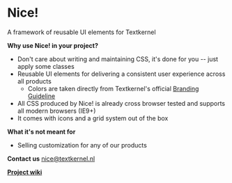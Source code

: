 # Nice!

A framework of reusable UI elements for Textkernel

__Why use Nice! in your project?__
* Don't care about writing and maintaining CSS, it's done for you -- just apply some classes
* Reusable UI elements for delivering a consistent user experience across all products
  * Colors are taken directly from Textkernel's official [Branding Guideline](https://app.frontify.com/d/apB5ernOJZzj/textkernel-branding-guideline)
* All CSS produced by Nice! is already cross browser tested and supports all modern browsers (IE9+)
* It comes with icons and a grid system out of the box

__What it's not meant for__
* Selling customization for any of our products

__Contact us__
[nice@textkernel.nl](mailto:nice@textkernel.nl)

[__Project wiki__](../wikis/home)